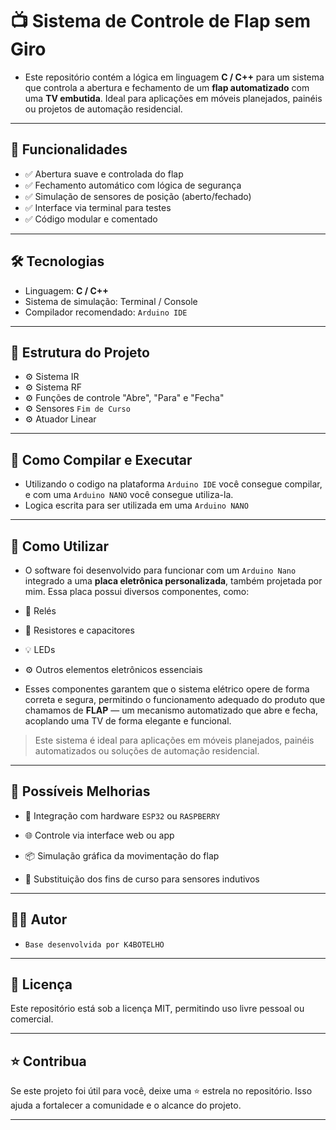 # 📺 Sistema de Controle de Flap sem Giro

- Este repositório contém a lógica em linguagem **C / C++** para um sistema que controla a abertura e fechamento de um **flap automatizado** com uma **TV embutida**. Ideal para aplicações em móveis planejados, painéis ou projetos de automação residencial.

---

## 🚀 Funcionalidades

- ✅ Abertura suave e controlada do flap
- ✅ Fechamento automático com lógica de segurança
- ✅ Simulação de sensores de posição (aberto/fechado)
- ✅ Interface via terminal para testes
- ✅ Código modular e comentado

---

## 🛠️ Tecnologias

- Linguagem: **C / C++**
- Sistema de simulação: Terminal / Console
- Compilador recomendado: `Arduino IDE`

---

## 📂 Estrutura do Projeto

- ⚙ Sistema IR
- ⚙ Sistema RF
- ⚙ Funções de controle "Abre", "Para" e "Fecha"
- ⚙ Sensores `Fim de Curso`
- ⚙ Atuador Linear

---

## 🧪 Como Compilar e Executar

- Utilizando o codigo na plataforma `Arduino IDE` você consegue compilar, e com uma `Arduino NANO` você consegue utiliza-la.
- Logica escrita para ser utilizada em uma `Arduino NANO`

---

## 🤖 Como Utilizar

- O software foi desenvolvido para funcionar com um `Arduino Nano` integrado a uma **placa eletrônica personalizada**, também projetada por mim. Essa placa possui diversos componentes, como:

- 🔌 Relés
- 🔋 Resistores e capacitores
- 💡 LEDs
- ⚙️ Outros elementos eletrônicos essenciais

- Esses componentes garantem que o sistema elétrico opere de forma correta e segura, permitindo o funcionamento adequado do produto que chamamos de **FLAP** — um mecanismo automatizado que abre e fecha, acoplando uma TV de forma elegante e funcional.

> Este sistema é ideal para aplicações em móveis planejados, painéis automatizados ou soluções de automação residencial.

---

## 📌 Possíveis Melhorias

- 🔌 Integração com hardware `ESP32` ou `RASPBERRY`

- 🌐 Controle via interface web ou app

- 📦 Simulação gráfica da movimentação do flap

- 🔄 Substituição dos fins de curso para sensores indutivos

---

## 👨‍💻 Autor
- `Base desenvolvida por K4BOTELHO`

---

## 📜 Licença

Este repositório está sob a licença MIT, permitindo uso livre pessoal ou comercial.

---

## ⭐ Contribua

Se este projeto foi útil para você, deixe uma ⭐ estrela no repositório. Isso ajuda a fortalecer a comunidade e o alcance do projeto.

---

